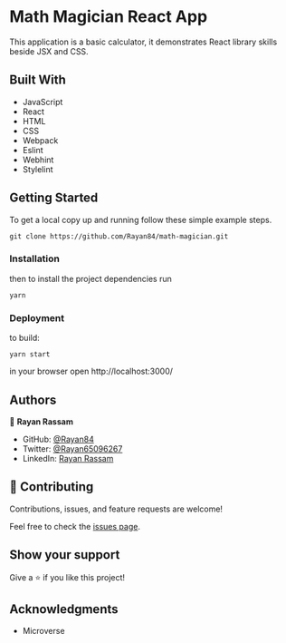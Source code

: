 # Math Magician React App

This application is a basic calculator, it demonstrates React library skills beside JSX and CSS.

## Built With

- JavaScript
- React
- HTML
- CSS
- Webpack
- Eslint
- Webhint
- Stylelint

## Getting Started

To get a local copy up and running follow these simple example steps.

`git clone https://github.com/Rayan84/math-magician.git`

### Installation

then to install the project dependencies run

`yarn`

### Deployment

to build:

`yarn start`

in your browser open http://localhost:3000/

## Authors

👤 **Rayan Rassam**

- GitHub: [@Rayan84](https://github.com/Rayan84)
- Twitter: [@Rayan65096267](https://twitter.com/Rayan65096267)
- LinkedIn: [Rayan Rassam](https://www.linkedin.com/in/rayan-rassam/)

## 🤝 Contributing

Contributions, issues, and feature requests are welcome!

Feel free to check the [issues page](../../issues/).

## Show your support

Give a ⭐️ if you like this project!

## Acknowledgments

- Microverse